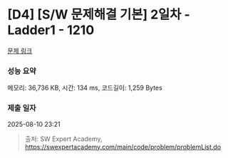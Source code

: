 # [D4] [S/W 문제해결 기본] 2일차 - Ladder1 - 1210 

[문제 링크](https://swexpertacademy.com/main/code/problem/problemDetail.do?contestProbId=AV14ABYKADACFAYh) 

### 성능 요약

메모리: 36,736 KB, 시간: 134 ms, 코드길이: 1,259 Bytes

### 제출 일자

2025-08-10 23:21



> 출처: SW Expert Academy, https://swexpertacademy.com/main/code/problem/problemList.do